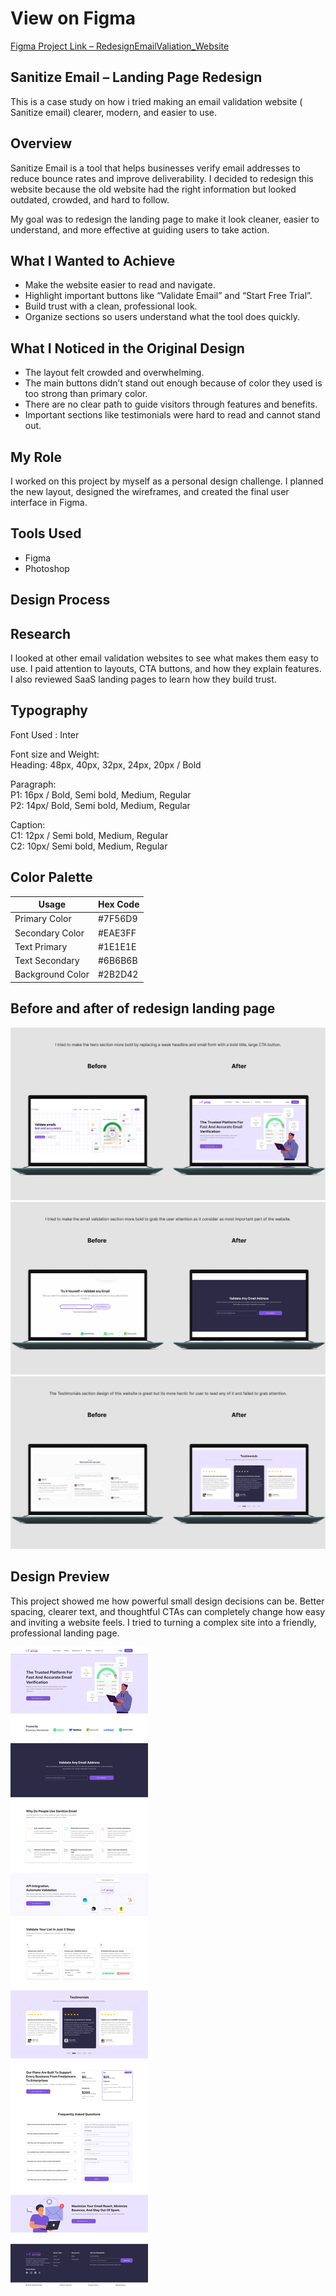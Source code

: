 # View on Figma

[Figma Project Link – RedesignEmailValiation_Website](https://www.figma.com/design/8Y5dcMqK0H0pgY2t87FklT/Sanitize-Email?node-id=0-1&t=6nOewThFsafC7ti4-1)

## Sanitize Email – Landing Page Redesign

This is a case study on how i tried making an email validation website ( Sanitize email) clearer, modern, and easier to use.

## Overview

Sanitize Email is a tool that helps businesses verify email addresses to reduce bounce rates and improve deliverability. I decided to redesign this website because the old website had the right information but looked outdated, crowded, and hard to follow.<br>

My goal was to redesign the landing page to make it look cleaner, easier to understand, and more effective at guiding users to take action.

## What I Wanted to Achieve

- Make the website easier to read and navigate.
- Highlight important buttons like “Validate Email” and “Start Free Trial”.
- Build trust with a clean, professional look.
- Organize sections so users understand what the tool does quickly.

## What I Noticed in the Original Design

- The layout felt crowded and overwhelming.
- The main buttons didn’t stand out enough because of color they used is too strong than primary color.
- There are no clear path to guide visitors through features and benefits.
- Important sections like testimonials were hard to read and cannot stand out.

## My Role

I worked on this project by myself as a personal design challenge. I planned the new layout, designed the wireframes, and created the final user interface in Figma.

## Tools Used

- Figma
- Photoshop

## Design Process

## Research

I looked at other email validation websites to see what makes them easy to use. I paid attention to layouts, CTA buttons, and how they explain features. I also reviewed SaaS landing pages to learn how they build trust.

## Typography

Font Used : Inter<br>

Font size and Weight:<br>
Heading: 48px, 40px, 32px, 24px, 20px / Bold<br>

Paragraph:<br> 
P1: 16px / Bold, Semi bold, Medium, Regular<br>
P2: 14px/ Bold, Semi bold, Medium, Regular<br>

Caption:<br>
C1: 12px / Semi bold, Medium, Regular<br>
C2: 10px/ Semi bold, Medium, Regular<br>

## Color Palette

| Usage            | Hex Code   
|------------------|-----------
| Primary Color    | #7F56D9  
| Secondary Color  | #EAE3FF   
| Text Primary     | #1E1E1E 
| Text Secondary   | #6B6B6B  
| Background Color | #2B2D42   

## Before and after of redesign landing page
![Homepage Preview](Landingpageredesign1.png)
![Homepage Preview](Landingpageredesign2.png)
![Homepage Preview](Landingpageredesign3.png)

## Design Preview

This project showed me how powerful small design decisions can be. Better spacing, clearer text, and thoughtful CTAs can completely change how easy and inviting a website feels. I tried to turning a complex site into a friendly, professional landing page.<br>

![Homepage Preview](SanitizeLandingPage.png)
